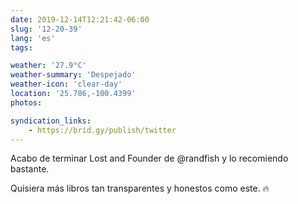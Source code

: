 ```yaml
---
date: 2019-12-14T12:21:42-06:00
slug: '12-20-39'
lang: 'es'
tags:

weather: '27.9°C'
weather-summary: 'Despejado'
weather-icon: 'clear-day'
location: '25.786,-100.4399'
photos:

syndication_links:
    - https://brid.gy/publish/twitter
---
```

Acabo de terminar Lost and Founder de @randfish y lo recomiendo bastante.

Quisiera más libros tan transparentes y honestos como este. 🔥 